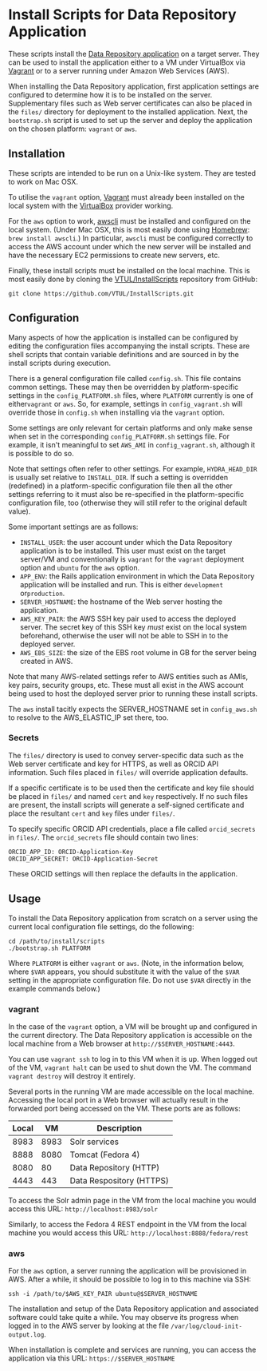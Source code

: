 Install Scripts for Data Repository Application
===============================================

These scripts install the [Data Repository
application](https://github.com/VTUL/data-repo) on a target server. They can be
used to install the application either to a VM under VirtualBox
via [Vagrant](https://www.vagrantup.com/) or to a server running under Amazon Web
Services (AWS).

When installing the Data Repository application, first application settings are
configured to determine how it is to be installed on the server. Supplementary
files such as Web server certificates can also be placed in the `files/`
directory for deployment to the installed application. Next, the `bootstrap.sh`
script is used to set up the server and deploy the application on the chosen
platform: `vagrant` or `aws`.

Installation
------------

These scripts are intended to be run on a Unix-like system. They are tested to
work on Mac OSX.

To utilise the `vagrant` option, [Vagrant](https://www.vagrantup.com/) must
already been installed on the local system with
the [VirtualBox](http://www.virtualbox.org) provider working.

For the `aws` option to work, [awscli](https://aws.amazon.com/cli/) must be
installed and configured on the local system. (Under Mac OSX, this is most
easily done using [Homebrew](http://brew.sh/): `brew install awscli`.) In
particular, `awscli` must be configured correctly to access the AWS account
under which the new server will be installed and have the necessary EC2
permissions to create new servers, etc.

Finally, these install scripts must be installed on the local machine. This is
most easily done by cloning the
[VTUL/InstallScripts](https://github.com/VTUL/InstallScripts) repository from
GitHub:

```
git clone https://github.com/VTUL/InstallScripts.git
```

Configuration
-------------

Many aspects of how the application is installed can be configured by editing
the configuration files accompanying the install scripts. These are shell
scripts that contain variable definitions and are sourced in by the install
scripts during execution.

There is a general configuration file called `config.sh`. This file contains
common settings. These may then be overridden by platform-specific settings in
the `config_PLATFORM.sh` files, where `PLATFORM` currently is one of
either`vagrant` or `aws`. So, for example, settings in `config_vagrant.sh` will
override those in `config.sh` when installing via the `vagrant` option.

Some settings are only relevant for certain platforms and only make sense when
set in the corresponding `config_PLATFORM.sh` settings file. For example, it
isn't meaningful to set `AWS_AMI` in `config_vagrant.sh`, although it is
possible to do so.

Note that settings often refer to other settings. For example, `HYDRA_HEAD_DIR`
is usually set relative to `INSTALL_DIR`. If such a setting is overridden
(redefined) in a platform-specific configuration file then all the other
settings referring to it must also be re-specified in the platform-specific
configuration file, too (otherwise they will still refer to the original default
value).

Some important settings are as follows:

- `INSTALL_USER`: the user account under which the Data Repository application is
to be installed. This user must exist on the target server/VM and conventionally
is `vagrant` for the `vagrant` deployment option and `ubuntu` for the `aws`
option.
- `APP_ENV`: the Rails application environment in which the Data Repository
application will be installed and run. This is either `development`
or`production`.
- `SERVER_HOSTNAME`: the hostname of the Web server hosting the application.
- `AWS_KEY_PAIR`: the AWS SSH key pair used to access the deployed server. The
secret key of this SSH key *must* exist on the local system beforehand,
otherwise the user will not be able to SSH in to the deployed server.
- `AWS_EBS_SIZE`: the size of the EBS root volume in GB for the server being
created in AWS.

Note that many AWS-related settings refer to AWS entities such as AMIs, key
pairs, security groups, etc. These must all exist in the AWS account being used
to host the deployed server prior to running these install scripts.

The `aws` install tacitly expects the SERVER_HOSTNAME set in `config_aws.sh` to
resolve to the AWS_ELASTIC_IP set there, too.

### Secrets

The `files/` directory is used to convey server-specific data such as the Web
server certificate and key for HTTPS, as well as ORCID API information. Such
files placed in `files/` will override application defaults.

If a specific certificate is to be used then the certificate and key file should
be placed in `files/` and named `cert` and `key` respectively. If no such files
are present, the install scripts will generate a self-signed certificate and
place the resultant `cert` and `key` files under `files/`.

To specify specific ORCID API credentials, place a file called `orcid_secrets`
in `files/`. The `orcid_secrets` file should contain two lines:

```
ORCID_APP_ID: ORCID-Application-Key
ORCID_APP_SECRET: ORCID-Application-Secret
```

These ORCID settings will then replace the defaults in the application.

Usage
-----

To install the Data Repository application from scratch on a server using the
current local configuration file settings, do the following:

```
cd /path/to/install/scripts
./bootstrap.sh PLATFORM
```

Where `PLATFORM` is either `vagrant` or `aws`.  (Note, in the information below,
where `$VAR` appears, you should substitute it with the value of the `$VAR`
setting in the appropriate configuration file.  Do not use `$VAR` directly in
the example commands below.)

### vagrant

In the case of the `vagrant` option, a VM will be brought up and configured in
the current directory. The Data Repository application is accessible on the
local machine from a Web browser at `http://$SERVER_HOSTNAME:4443`.

You can use `vagrant ssh` to log in to this VM when it is up. When logged out of
the VM, `vagrant halt` can be used to shut down the VM. The command `vagrant
destroy` will destroy it entirely.

Several ports in the running VM are made accessible on the local machine.
Accessing the local port in a Web browser will actually result in the forwarded
port being accessed on the VM. These ports are as follows:

Local | VM | Description
----- | -- | -----------
8983 | 8983 | Solr services
8888 | 8080 | Tomcat (Fedora 4)
8080 | 80 | Data Repository (HTTP)
4443 | 443 | Data Respository (HTTPS)

To access the Solr admin page in the VM from the local machine you would access
this URL: `http://localhost:8983/solr`

Similarly, to access the Fedora 4 REST endpoint in the VM from the local machine
you would access this URL: `http://localhost:8888/fedora/rest`

### aws

For the `aws` option, a server running the application will be provisioned in
AWS. After a while, it should be possible to log in to this machine via SSH:

```
ssh -i /path/to/$AWS_KEY_PAIR ubuntu@$SERVER_HOSTNAME
```

The installation and setup of the Data Repository application and associated
software could take quite a while. You may observe its progress when logged in
to the AWS server by looking at the file `/var/log/cloud-init-output.log`.

When installation is complete and services are running, you can access the
application via this URL: `https://$SERVER_HOSTNAME`
